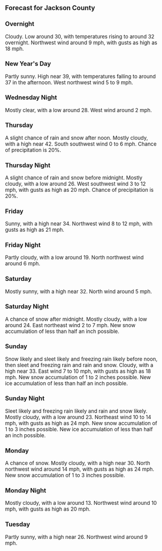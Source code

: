 <div>
   <h2>Forecast for Jackson County</h2>
   <p>
      <div style="font-size:120%">
         <h3>Overnight</h3>Cloudy. Low around 30, with temperatures rising to around 32 overnight. Northwest wind around 9 mph, with gusts as high as
         18 mph.<br></div>
   </p>
   <p>
      <div style="font-size:120%">
         <h3>New Year's Day</h3>Partly sunny. High near 39, with temperatures falling to around 37 in the afternoon. West northwest wind 5 to 9 mph.<br></div>
   </p>
   <p>
      <div style="font-size:120%">
         <h3>Wednesday Night</h3>Mostly clear, with a low around 28. West wind around 2 mph.<br></div>
   </p>
   <p>
      <div style="font-size:120%">
         <h3>Thursday</h3>A slight chance of rain and snow after noon. Mostly cloudy, with a high near 42. South southwest wind 0 to 6 mph. Chance of
         precipitation is 20%.<br></div>
   </p>
   <p>
      <div style="font-size:120%">
         <h3>Thursday Night</h3>A slight chance of rain and snow before midnight. Mostly cloudy, with a low around 26. West southwest wind 3 to 12 mph, with
         gusts as high as 20 mph. Chance of precipitation is 20%.<br></div>
   </p>
   <p>
      <div style="font-size:120%">
         <h3>Friday</h3>Sunny, with a high near 34. Northwest wind 8 to 12 mph, with gusts as high as 21 mph.<br></div>
   </p>
   <p>
      <div style="font-size:120%">
         <h3>Friday Night</h3>Partly cloudy, with a low around 19. North northwest wind around 6 mph.<br></div>
   </p>
   <p>
      <div style="font-size:120%">
         <h3>Saturday</h3>Mostly sunny, with a high near 32. North wind around 5 mph.<br></div>
   </p>
   <p>
      <div style="font-size:120%">
         <h3>Saturday Night</h3>A chance of snow after midnight. Mostly cloudy, with a low around 24. East northeast wind 2 to 7 mph. New snow accumulation
         of less than half an inch possible.<br></div>
   </p>
   <p>
      <div style="font-size:120%">
         <h3>Sunday</h3>Snow likely and sleet likely and freezing rain likely before noon, then sleet and freezing rain and rain and snow. Cloudy,
         with a high near 33. East wind 7 to 10 mph, with gusts as high as 18 mph. New snow accumulation of 1 to 2 inches possible.
         New ice accumulation of less than half an inch possible.<br></div>
   </p>
   <p>
      <div style="font-size:120%">
         <h3>Sunday Night</h3>Sleet likely and freezing rain likely and rain and snow likely. Mostly cloudy, with a low around 23. Northeast wind 10 to
         14 mph, with gusts as high as 24 mph. New snow accumulation of 1 to 3 inches possible. New ice accumulation of less than half
         an inch possible.<br></div>
   </p>
   <p>
      <div style="font-size:120%">
         <h3>Monday</h3>A chance of snow. Mostly cloudy, with a high near 30. North northwest wind around 14 mph, with gusts as high as 24 mph. New
         snow accumulation of 1 to 3 inches possible.<br></div>
   </p>
   <p>
      <div style="font-size:120%">
         <h3>Monday Night</h3>Mostly cloudy, with a low around 13. Northwest wind around 10 mph, with gusts as high as 20 mph.<br></div>
   </p>
   <p>
      <div style="font-size:120%">
         <h3>Tuesday</h3>Partly sunny, with a high near 26. Northwest wind around 9 mph.<br></div>
   </p>
</div>